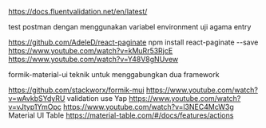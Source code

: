 https://docs.fluentvalidation.net/en/latest/

test postman dengan menggunakan variabel environment 
uji agama entry

<!-- 
Untuk Pagination
 -->
https://github.com/AdeleD/react-paginate
npm install react-paginate --save
https://www.youtube.com/watch?v=kMuRr53RjcE
https://www.youtube.com/watch?v=Y48V8gNUvew

formik-material-ui
teknik untuk menggabungkan dua framework

https://github.com/stackworx/formik-mui
https://www.youtube.com/watch?v=wAvkbSYdyRU
validation use Yap
https://www.youtube.com/watch?v=vJtyp1YmOpc
https://www.youtube.com/watch?v=l3NEC4McW3g
Material UI Table 
https://material-table.com/#/docs/features/actions